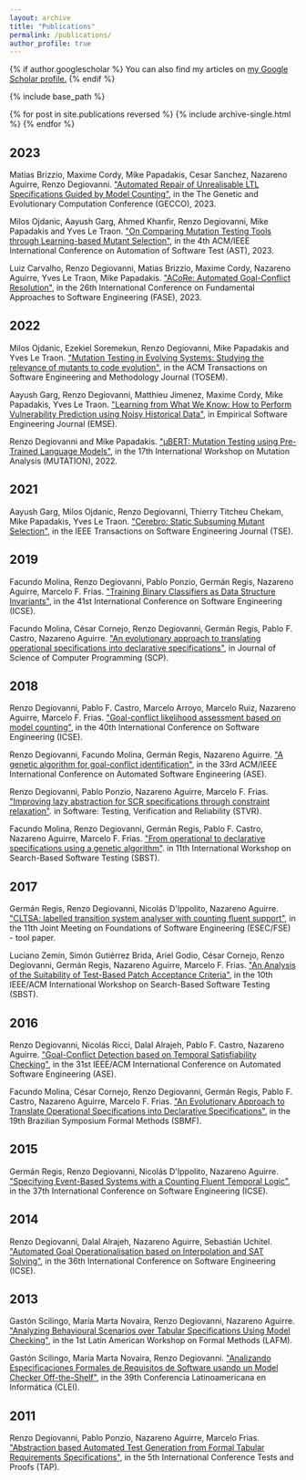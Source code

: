 ```yaml
---
layout: archive
title: "Publications"
permalink: /publications/
author_profile: true
---
```


{% if author.googlescholar %}
  You can also find my articles on <u><a href="{{author.googlescholar}}">my Google Scholar profile</a>.</u>
{% endif %}

{% include base_path %}

{% for post in site.publications reversed %}
  {% include archive-single.html %}
{% endfor %}

## 2023
Matias Brizzio, Maxime Cordy, Mike Papadakis, Cesar Sanchez, Nazareno Aguirre, Renzo Degiovanni. ["Automated Repair of Unrealisable LTL Specifications Guided by Model Counting"](https://arxiv.org/abs/2105.12595), in the The Genetic and Evolutionary Computation Conference (GECCO), 2023.


Milos Ojdanic, Aayush Garg, Ahmed Khanfir, Renzo Degiovanni, Mike Papadakis and Yves Le Traon. ["On Comparing Mutation Testing Tools through Learning-based Mutant Selection"](), in the 4th ACM/IEEE International Conference on Automation of Software Test (AST), 2023.


Luiz Carvalho, Renzo Degiovanni, Matias Brizzio, Maxime Cordy, Nazareno Aguirre, Yves Le Traon, Mike Papadakis. ["ACoRe: Automated Goal-Conflict Resolution"](https://arxiv.org/pdf/2303.05213.pdf), in the 26th International Conference on Fundamental Approaches to Software Engineering (FASE), 2023.

## 2022

Milos Ojdanic, Ezekiel Soremekun, Renzo Degiovanni, Mike Papadakis and Yves Le Traon. ["Mutation Testing in Evolving Systems: Studying the relevance of mutants to code evolution"](https://dl.acm.org/doi/pdf/10.1145/3530786), in the ACM Transactions on Software Engineering and Methodology Journal (TOSEM).

Aayush Garg, Renzo Degiovanni, Matthieu Jimenez, Maxime Cordy, Mike Papadakis, Yves Le Traon.  ["Learning from What We Know: How to Perform Vulnerability Prediction using Noisy Historical Data"](https://link.springer.com/article/10.1007/s10664-022-10197-4),  in Empirical Software Engineering Journal (EMSE).

Renzo Degiovanni and Mike Papadakis. ["μBERT: Mutation Testing using Pre-Trained Language Models"](https://arxiv.org/pdf/2203.03289), in the 17th International Workshop on Mutation Analysis (MUTATION), 2022.

## 2021

Aayush Garg, Milos Ojdanic, Renzo Degiovanni, Thierry Titcheu Chekam, Mike Papadakis, Yves Le Traon. ["Cerebro: Static Subsuming Mutant Selection"](https://ieeexplore.ieee.org/stamp/stamp.jsp?tp=&arnumber=9677967), in the IEEE Transactions on Software Engineering Journal (TSE).

## 2019

Facundo Molina, Renzo Degiovanni, Pablo Ponzio, Germán Regis, Nazareno Aguirre, Marcelo F. Frias. ["Training Binary Classifiers as Data Structure Invariants"](https://orbilu.uni.lu/bitstream/10993/41037/1/learning-invariants.pdf), in the 41st International Conference on Software Engineering (ICSE).

Facundo Molina, César Cornejo, Renzo Degiovanni, Germán Regis, Pablo F. Castro, Nazareno Aguirre. ["An evolutionary approach to translating operational specifications into declarative specifications"](https://orbilu.uni.lu/bitstream/10993/41038/1/learning-alloy-specs.pdf), in Journal of Science of Computer Programming (SCP).

## 2018

Renzo Degiovanni, Pablo F. Castro, Marcelo Arroyo, Marcelo Ruiz, Nazareno Aguirre, Marcelo F. Frias. ["Goal-conflict likelihood assessment based on model counting"](files/ICSE2018.pdf), in the 40th International Conference on Software Engineering (ICSE).

Renzo Degiovanni, Facundo Molina, Germán Regis, Nazareno Aguirre. ["A genetic algorithm for goal-conflict identification"](files/ASE2018.pdf), in the 33rd ACM/IEEE International Conference on Automated Software Engineering (ASE).


Renzo Degiovanni, Pablo Ponzio, Nazareno Aguirre, Marcelo F. Frias. ["Improving lazy abstraction for SCR specifications through constraint relaxation"](files/STVR2018.pdf). in Software: Testing, Verification and Reliability (STVR).

Facundo Molina, Renzo Degiovanni, Germán Regis, Pablo F. Castro, Nazareno Aguirre, Marcelo F. Frias. ["From operational to declarative specifications using a genetic algorithm"](files/SBST2018.pdf). in 11th International Workshop on Search-Based Software Testing (SBST).

## 2017

Germán Regis, Renzo Degiovanni, Nicolás D'Ippolito, Nazareno Aguirre. ["CLTSA: labelled transition system analyser with counting fluent support"](files/CLTSATool.pdf), in the 11th Joint Meeting on Foundations of Software Engineering (ESEC/FSE) - tool paper.

Luciano Zemín, Simón Gutiérrez Brida, Ariel Godio, César Cornejo, Renzo Degiovanni, Germán Regis, Nazareno Aguirre, Marcelo F. Frias. ["An Analysis of the Suitability of Test-Based Patch Acceptance Criteria"](files/SBST2017.pdf), in the 10th IEEE/ACM International Workshop on Search-Based Software Testing (SBST).

## 2016

Renzo Degiovanni, Nicolás Ricci, Dalal Alrajeh, Pablo F. Castro, Nazareno Aguirre. ["Goal-Conflict Detection based on Temporal Satisfiability Checking"](files/ASE2016.pdf), in the 
31st IEEE/ACM International Conference on Automated Software Engineering (ASE).

Facundo Molina, César Cornejo, Renzo Degiovanni, Germán Regis, Pablo F. Castro, Nazareno Aguirre, Marcelo F. Frias. ["An Evolutionary Approach to Translate Operational Specifications into Declarative Specifications"](files/SBMF2016.pdf), in the 19th Brazilian Symposium Formal Methods (SBMF).

## 2015

Germán Regis, Renzo Degiovanni, Nicolás D'Ippolito, Nazareno Aguirre. ["Specifying Event-Based Systems with a Counting Fluent Temporal Logic"](files/ICSE2015.pdf), in the 37th International Conference on Software Engineering (ICSE).

## 2014

Renzo Degiovanni, Dalal Alrajeh, Nazareno Aguirre, Sebastián Uchitel. ["Automated Goal Operationalisation based on Interpolation and SAT Solving"](files/ICSE2014.pdf), in the 36th International Conference on Software Engineering (ICSE).

## 2013

Gastón Scilingo, María Marta Novaira, Renzo Degiovanni, Nazareno Aguirre. ["Analyzing Behavioural Scenarios over Tabular Specifications Using Model Checking"](files/LAFM2013.pdf), in the 1st Latin American Workshop on Formal Methods (LAFM).

Gastón Scilingo, María Marta Novaira, Renzo Degiovanni. ["Analizando Especificaciones Formales de Requisitos de Software usando un Model Checker Off-the-Shelf"](files/CLEI2013.pdf), in the 39th Conferencia Latinoamericana en Informática (CLEI).

## 2011

Renzo Degiovanni, Pablo Ponzio, Nazareno Aguirre, Marcelo Frias. ["Abstraction based Automated Test Generation from Formal Tabular Requirements Specifications"](files/TAP11.pdf), in the 5th International Conference Tests and Proofs (TAP).



